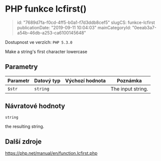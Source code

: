 PHP funkce lcfirst()
====================

> id: "7689d7fa-f0cd-4ff5-b0a1-f7d3ddb8cef5"
> slugCS: funkce-lcfirst
> publicationDate: "2019-09-11 10:04:03"
> mainCategoryId: "0eeab3a7-a54b-46db-a253-ca6100145648"

Dostupnost ve verzích: `PHP 5.3.0`

Make a string's first character lowercase


Parametry
--------------

| Parametr | Datový typ | Výchozí hodnota | Poznámka |
|-----|-----|-----|-----|
| `$str` | `string` |  | The input string. |


Návratové hodnoty
----------------

`string`

the resulting string.

Další zdroje
------------

https://php.net/manual/en/function.lcfirst.php
